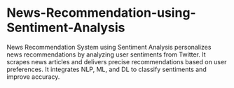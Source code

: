 # News-Recommendation-using-Sentiment-Analysis
News Recommendation System using Sentiment Analysis personalizes news recommendations by analyzing user sentiments from Twitter. It scrapes news articles and delivers precise recommendations based on user preferences.  It integrates NLP, ML, and DL to classify sentiments and improve accuracy. 
